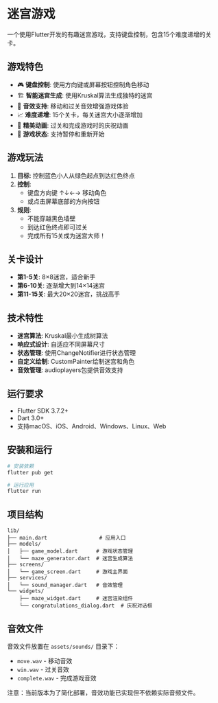 # 迷宫游戏

一个使用Flutter开发的有趣迷宫游戏，支持键盘控制，包含15个难度递增的关卡。

## 游戏特色

- 🎮 **键盘控制**: 使用方向键或屏幕按钮控制角色移动
- 🏗️ **智能迷宫生成**: 使用Kruskal算法生成独特的迷宫
- 🎵 **音效支持**: 移动和过关音效增强游戏体验
- 📈 **难度递增**: 15个关卡，每关迷宫大小逐渐增加
- 🎊 **精美动画**: 过关和完成游戏时的庆祝动画
- 💾 **游戏状态**: 支持暂停和重新开始

## 游戏玩法

1. **目标**: 控制蓝色小人从绿色起点到达红色终点
2. **控制**: 
   - 键盘方向键 ↑↓←→ 移动角色
   - 或点击屏幕底部的方向按钮
3. **规则**: 
   - 不能穿越黑色墙壁
   - 到达红色终点即可过关
   - 完成所有15关成为迷宫大师！

## 关卡设计

- **第1-5关**: 8×8迷宫，适合新手
- **第6-10关**: 逐渐增大到14×14迷宫
- **第11-15关**: 最大20×20迷宫，挑战高手

## 技术特性

- **迷宫算法**: Kruskal最小生成树算法
- **响应式设计**: 自适应不同屏幕尺寸
- **状态管理**: 使用ChangeNotifier进行状态管理
- **自定义绘制**: CustomPainter绘制迷宫和角色
- **音效管理**: audioplayers包提供音效支持

## 运行要求

- Flutter SDK 3.7.2+
- Dart 3.0+
- 支持macOS、iOS、Android、Windows、Linux、Web

## 安装和运行

```bash
# 安装依赖
flutter pub get

# 运行应用
flutter run
```

## 项目结构

```
lib/
├── main.dart                 # 应用入口
├── models/
│   ├── game_model.dart      # 游戏状态管理
│   └── maze_generator.dart  # 迷宫生成算法
├── screens/
│   └── game_screen.dart     # 游戏主界面
├── services/
│   └── sound_manager.dart   # 音效管理
└── widgets/
    ├── maze_widget.dart     # 迷宫渲染组件
    └── congratulations_dialog.dart  # 庆祝对话框
```

## 音效文件

音效文件放置在 `assets/sounds/` 目录下：
- `move.wav` - 移动音效
- `win.wav` - 过关音效  
- `complete.wav` - 完成游戏音效

注意：当前版本为了简化部署，音效功能已实现但不依赖实际音频文件。
